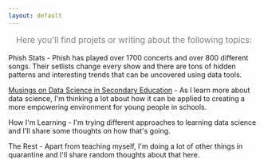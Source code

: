 ```yaml
---
layout: default
---
```


<p style="color:gray; font-size:120%; text-align:center;">Here you'll find projets or writing about the following topics:</p>
  
Phish Stats - Phish has played over 1700 concerts and over 800 different songs.  Their setlists change every show and there are tons of hidden patterns and interesting trends that can be uncovered using data tools.  
  
[Musings on Data Science in Secondary Education](https://jroefive.github.io/edu/thoughts.html) - As I learn more about data science, I'm thinking a lot about how it can be applied to creating a more empowering environment for young people in schools.  
  
How I'm Learning - I'm trying different approaches to learning data science and I'll share some thoughts on how that's going.  
  
The Rest - Apart from teaching myself, I'm doing a lot of other things in quarantine and I'll share random thoughts about that here.
